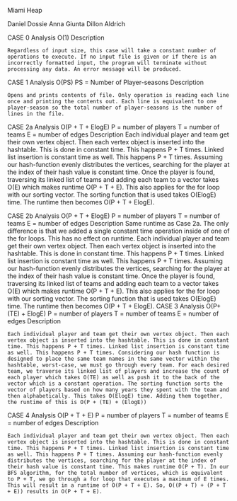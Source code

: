 Miami Heap

Daniel Dossie
Anna Giunta
Dillon Aldrich


CASE 0
Analysis
    O(1)
Description

    Regardless of input size, this case will take a constant number of operations to execute. If no input file is given or if there is an incorrectly formatted input, the program will terminate without processing any data. An error message will be produced.

CASE 1
Analysis
    O(PS) 
    PS = Number of Player-seasons
Description

    Opens and prints contents of file. Only operation is reading each line once and printing the contents out. Each line is equivalent to one player-season so the total number of player-seasons is the number of lines in the file.

CASE 2a
Analysis
    O(P + T + ElogE)
    P = number of players
    T = number of teams
    E = number of edges
Description
    Each individual player and team get their own vertex object. Then each vertex object is inserted into the hashtable. This is done in constant time. This happens P + T times. Linked list insertion is constant time as well. This happens P + T times. Assuming our hash-function evenly distributes the vertices, searching for the player at the index of their hash value is constant time. Once the player is found, traversing its linked list of teams and adding each team to a vector takes O(E) which makes runtime O(P + T + E). This also applies for the for loop with our sorting vector. The sorting function that is used takes O(ElogE) time. The runtime then becomes O(P + T + ElogE).


CASE 2b
Analysis
    O(P + T + ElogE)
    P = number of players
    T = number of teams
    E = number of  edges
Description
    Same runtime as Case 2a. The only difference is that we added a single constant time operation inside of one of the for loops. This has no effect on runtime. Each individual player and team get their own vertex object. Then each vertex object is inserted into the hashtable. This is done in constant time. This happens P + T times. Linked list insertion is constant time as well. This happens P + T times. Assuming our hash-function evenly distributes the vertices, searching for the player at the index of their hash value is constant time. Once the player is found, traversing its linked list of teams and adding each team to a vector takes O(E) which makes runtime O(P + T + E). This also applies for the for loop with our sorting vector. The sorting function that is used takes O(ElogE) time. The runtime then becomes O(P + T + ElogE).
CASE 3
Analysis
    O(P+ (TE) + ElogE)
    P = number of players
    T = number of teams
    E = number of edges
Description

    Each individual player and team get their own vertex object. Then each vertex object is inserted into the hashtable. This is done in constant time. This happens P + T times. Linked list insertion is constant time as well. This happens P + T times. Considering our hash function is designed to place the same team names in the same vector within the hashtable, worst-case, we must go through every team. For each desired team, we traverse its linked list of players and increase the count of each player which takes O(TE) as well as push it to the back of the vector which is a constant operation. The sorting function sorts the vector of players based on how many years they spent with the team and then alphabetically. This takes O(ElogE) time. Adding them together, the runtime of this is O(P + (TE) + (ElogE))  
CASE 4
Analysis
    O(P + T + E)
    P = number of players
    T = number of teams
    E = number of edges 
Description

    Each individual player and team get their own vertex object. Then each vertex object is inserted into the hashtable. This is done in constant time. This happens P + T times. Linked list insertion is constant time as well. This happens P + T times. Assuming our hash-function evenly distributes the vertices, searching for the player at the index of their hash value is constant time. This makes runtime O(P + T). In our BFS algorithm, for the total number of vertices, which is equivalent to P + T, we go through a for loop that executes a maximum of E times. This will result in a runtime of O(P + T + E). So, O((P + T) + (P + T + E)) results in O(P + T + E).